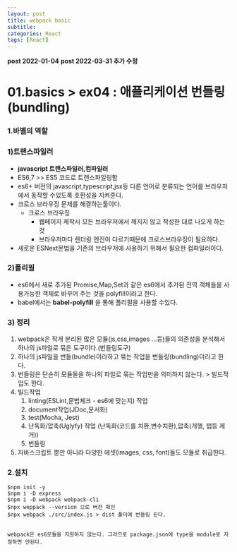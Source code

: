 ```yaml
---
layout: post
title: webpack basic
subtitle:
categories: React
tags: [React]
---
```


**post 2022-01-04**
**post 2022-03-31 추가 수정**

# 01.basics > ex04 : 애플리케이션 번들링(bundling)


### 1.바벨의 역할

### 1)트랜스파일러

- **javascript 트랜스파일러,컴파일러**
- ES6,7 >> ES5 코드로 트랜스파일링함
- es6+ 버전의 javascript,typescript,jsx등  다른 언어로 분류되는 언어를 브라우저에서 동작할 수있도록 호환성을 지켜준다.
- 크로스 브라우징 문제를 해결하는툴이다.
    - 크로스 브라우징
        - 웹페이지 제작시 모든 브라우저에서 깨지지 않고 작성한 대로 나오게 하는 것
        - 브라우저마다 렌더링 엔진이 다르기때문에 크로스브라우징이 필요하다.
- 새로운 ESNext문법을 기존의 브라우저에 사용하기 위해서 필요한 컴파일러이다.

### 2)폴리필

- es6에서 새로 추가된 Promise,Map,Set과 같은 es6에서 추가된 전역 객체들을  사용가능한 객체로 바꾸어 주는 것을 polyfill이라고 한다.
- babel에서는 ****babel-polyfill**** 을 통해 폴리필을 사용할 수있다.

### 3) 정리

1. webpack은 작게 분리된 많은 모듈(js,css,images ...등)들의 의존성을 분석해서 하나의 js파일로 묶은 도구이다.(번들링도구)
2. 하나의 js파일을 번들(bundle)이라하고 묶는 작업을 번들링(bundling)이라고 한다. 
3. 번들링은 단순히 모듈들을 하나의 파일로 묶는 작업만을 의미하지 않는다. > 빌드작업도 한다.
4. 빌드작업
    1) linting(ESLint,문법체크 - es6에 맞는지) 작업
    2) document작업(JDoc,문서화)
    3) test(Mocha, Jest)
    4) 난독화/압축(Uglyfy) 작업 (난독화(코드를 치환,변수치환),압축(개행, 탭등 제거))
    5) 번들링
5. 자바스크립트 뿐만 아니라 다양한 에셋(images, css, font)들도 모듈로 취급한다. 


### 2.설치

    $npm init -y
    $npm i -D express
    $npm i -D webpack webpack-cli
    $npx weppack --version 으로 버전 확인
    $npx webpack ./src/index.js > dist 폴더에 번들링 된다.


    webpack은 es6모듈을 지원하지 않는다. 그러므로 package.json에 type을 module로 지정하면 안된다.



